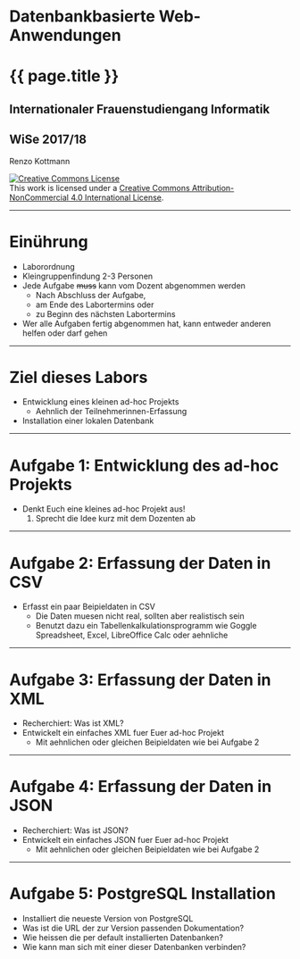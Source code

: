 
# Datenbankbasierte Web-Anwendungen
# {{ page.title }}
## Internationaler Frauenstudiengang Informatik 
## WiSe 2017/18
 
Renzo Kottmann


<a rel="license"
href="http://creativecommons.org/licenses/by-nc/4.0/"><img
alt="Creative Commons License" style="border-width:0"
src="https://licensebuttons.net/l/by-nc/4.0/88x31.png" /></a><br
/>This work is licensed under a <a rel="license"
href="http://creativecommons.org/licenses/by-nc/4.0/">Creative Commons
Attribution-NonCommercial 4.0 International License</a>.

---

# Einührung

* Laborordnung
* Kleingruppenfindung 2-3 Personen
* Jede Aufgabe ~~muss~~ kann vom Dozent abgenommen werden
  * Nach Abschluss der Aufgabe,
  * am Ende des Labortermins oder
  * zu Beginn des nächsten Labortermins
* Wer alle Aufgaben fertig abgenommen hat, kann entweder anderen helfen oder darf gehen

---

# Ziel dieses Labors

* Entwicklung eines kleinen ad-hoc Projekts
  * Aehnlich der Teilnehmerinnen-Erfassung
* Installation einer lokalen Datenbank

---

# Aufgabe 1: Entwicklung des ad-hoc Projekts

* Denkt Euch eine kleines ad-hoc Projekt aus!
  1. Sprecht die Idee kurz mit dem Dozenten ab
  

---

# Aufgabe 2: Erfassung der Daten in CSV

* Erfasst ein paar Beipieldaten in CSV
  * Die Daten muesen nicht real, sollten aber realistisch sein
  * Benutzt dazu ein Tabellenkalkulationsprogramm wie Goggle Spreadsheet, Excel, LibreOffice Calc oder aehnliche

---
# Aufgabe 3: Erfassung der Daten in XML

* Recherchiert: Was ist XML?
* Entwickelt ein einfaches XML fuer Euer ad-hoc Projekt
  * Mit aehnlichen oder gleichen Beipieldaten wie bei Aufgabe 2
  
---
# Aufgabe 4: Erfassung der Daten in JSON

* Recherchiert: Was ist JSON?
* Entwickelt ein einfaches JSON fuer Euer ad-hoc Projekt
  * Mit aehnlichen oder gleichen Beipieldaten wie bei Aufgabe 2
  
---
# Aufgabe 5: PostgreSQL Installation

* Installiert die neueste Version von PostgreSQL 
* Was ist die URL der zur Version passenden Dokumentation?
* Wie heissen die per default installierten Datenbanken?
* Wie kann man sich mit einer dieser Datenbanken verbinden?

